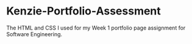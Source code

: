 # Kenzie-Portfolio-Assessment

The HTML and CSS I used for my Week 1 portfolio page assignment for Software Engineering.
